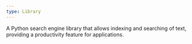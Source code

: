 ```yaml
---
type: Library
---
```


A Python search engine library that allows indexing and searching of text, providing a productivity feature for applications.